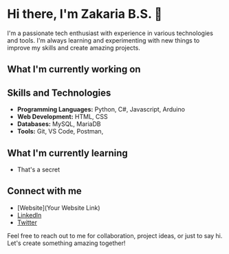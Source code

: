 # Hi there, I'm Zakaria B.S. 👋

I'm a passionate tech enthusiast with experience in various technologies and tools. I'm always learning and experimenting with new things to improve my skills and create amazing projects.

## What I'm currently working on



## Skills and Technologies

- **Programming Languages:** Python, C#, Javascript, Arduino
- **Web Development:** HTML, CSS
- **Databases:** MySQL, MariaDB
- **Tools:** Git, VS Code, Postman,

## What I'm currently learning

- That's a secret

## Connect with me

- [Website](Your Website Link)
- [LinkedIn](https://linkedin.com/zakariabasraoui)
- [Twitter](https://twitter/bs_zakaria)

Feel free to reach out to me for collaboration, project ideas, or just to say hi. Let's create something amazing together!


<!---
Zakariabs/Zakariabs is a ✨ special ✨ repository because its `README.md` (this file) appears on your GitHub profile.
You can click the Preview link to take a look at your changes.
--->
